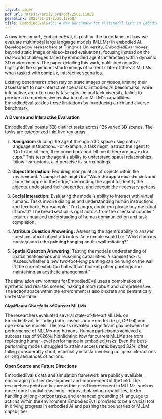 ```yaml
---
layout: paper
pdf_url: https://arxiv.org/pdf/2501.11858
permalink: 2025-01-31/2501.11858/
title: EmbodiedEval&#58; A New Benchmark for Multimodal LLMs in Embodied AI
---
```




A new benchmark, EmbodiedEval, is pushing the boundaries of how we evaluate multimodal large language models (MLLMs) in embodied AI.  Developed by researchers at Tsinghua University, EmbodiedEval moves beyond static image or video-based evaluations, focusing instead on the real-world challenges faced by embodied agents interacting within dynamic 3D environments.  The paper detailing this work, published on arXiv, highlights the significant shortcomings of current state-of-the-art MLLMs when tasked with complex, interactive scenarios.

Existing benchmarks often rely on static images or videos, limiting their assessment to non-interactive scenarios.  Embodied AI benchmarks, while interactive, are often overly task-specific and lack diversity, failing to provide a comprehensive evaluation of an MLLM's capabilities.  EmbodiedEval tackles these limitations by introducing a rich and diverse benchmark.

**A Diverse and Interactive Evaluation**

EmbodiedEval boasts 328 distinct tasks across 125 varied 3D scenes. The tasks are categorized into five key areas:

1.  **Navigation:** Guiding the agent through a 3D space using natural language instructions.  For example, a task might instruct the agent to "Go to the kitchen, then come back and tell me if there are any extra cups." This tests the agent's ability to understand spatial relationships, follow instructions, and perceive its surroundings.

2.  **Object Interaction:**  Requiring manipulation of objects within the environment.  A sample task might be "Wash the apple near the sink and place the apple in the fridge," demanding the agent to identify the objects, understand their properties, and execute the necessary actions.

3.  **Social Interaction:**  Evaluating the model's ability to interact with virtual humans. Tasks involve dialogue and understanding human instructions and feedback.  For example,  "I'm hungry, could you please buy me a loaf of bread? The bread section is right across from the checkout counter." requires nuanced understanding of human communication and task completion.

4.  **Attribute Question Answering:**  Assessing the agent's ability to answer questions about object attributes. An example would be: "Which famous masterpiece is the painting hanging on the wall imitating?"

5.  **Spatial Question Answering:**  Testing the model's understanding of spatial relationships and reasoning capabilities. A sample task is: "Assess whether a new two-foot-long painting can be hung on the wall of the current exhibition hall without blocking other paintings and maintaining an aesthetic arrangement."

The simulation environment for EmbodiedEval uses a combination of synthetic and realistic scenes, making it more robust and comprehensive. The action space within the environment is also discrete and semantically understandable.


**Significant Shortfalls of Current MLLMs**

The researchers evaluated several state-of-the-art MLLMs on EmbodiedEval, including both closed-source models (e.g., GPT-4) and open-source models.  The results revealed a significant gap between the performance of MLLMs and humans.  Human participants achieved a success rate of 97.26%, highlighting how far current MLLMs are from replicating human-level performance in embodied tasks.  Even the best-performing models struggled to attain success rates beyond 32%, often falling considerably short, especially in tasks involving complex interactions or long sequences of actions.


**Open Source and Future Directions**

EmbodiedEval's data and simulation framework are publicly available, encouraging further development and improvement in the field.  The researchers point out key areas that need improvement in MLLMs, such as more robust spatial reasoning, improved planning capabilities, better handling of long-horizon tasks, and enhanced grounding of language to actions within the environment.  EmbodiedEval promises to be a crucial tool in driving progress in embodied AI and pushing the boundaries of MLLM capabilities.